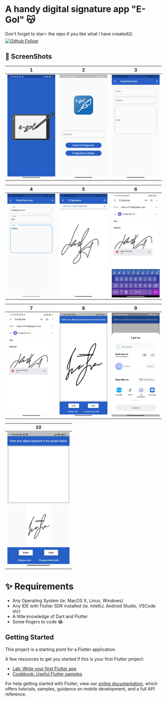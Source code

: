 # A handy digital signature app "E-Gol" 😽

Don't forget to star⭐ the repo if you like what I have created😉.
[![Github Follow](https://img.shields.io/github/followers/ruslanbek0809?style=social)](https://github.com/Ruslanbek0809)


## 📸 ScreenShots

| 1 | 2| 3|
|------|-------|-------|
|<img src="screenshots/1.jpg" width="200">|<img src="screenshots/2.jpg" width="200">|<img src="screenshots/3.jpg" width="200">|

| 4 | 5| 6|
|------|-------|-------|
|<img src="screenshots/4.jpg" width="200">|<img src="screenshots/5.jpg" width="200">|<img src="screenshots/6.jpg" width="200">|

| 7 | 8| 9|
|------|-------|-------|
|<img src="screenshots/7.jpg" width="200">|<img src="screenshots/8.jpg" width="200">|<img src="screenshots/9.jpg" width="200">|

| 10 | 
|------|
|<img src="screenshots/10.jpg" width="200">|

# ✨ Requirements
- Any Operating System (ie. MacOS X, Linux, Windows)
- Any IDE with Flutter SDK installed (ie. IntelliJ, Android Studio, VSCode etc)
- A little knowledge of Dart and Flutter
- Some fingers to code 😂

## Getting Started

This project is a starting point for a Flutter application.

A few resources to get you started if this is your first Flutter project:

- [Lab: Write your first Flutter app](https://flutter.dev/docs/get-started/codelab)
- [Cookbook: Useful Flutter samples](https://flutter.dev/docs/cookbook)

For help getting started with Flutter, view our
[online documentation](https://flutter.dev/docs), which offers tutorials,
samples, guidance on mobile development, and a full API reference.

